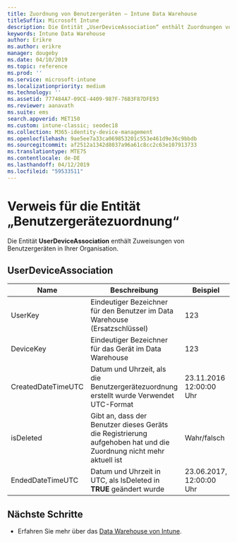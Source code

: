 ```yaml
---
title: Zuordnung von Benutzergeräten – Intune Data Warehouse
titleSuffix: Microsoft Intune
description: Die Entität „UserDeviceAssociation“ enthält Zuordnungen von Benutzergeräten in Ihrer Organisation.
keywords: Intune Data Warehouse
author: Erikre
ms.author: erikre
manager: dougeby
ms.date: 04/10/2019
ms.topic: reference
ms.prod: ''
ms.service: microsoft-intune
ms.localizationpriority: medium
ms.technology: ''
ms.assetid: 777484A7-09CE-4409-987F-76B3F87DFE93
ms.reviewer: aanavath
ms.suite: ems
search.appverid: MET150
ms.custom: intune-classic; seodec18
ms.collection: M365-identity-device-management
ms.openlocfilehash: 9ae5ee7a33ca069853201c553e461d9e36c9bbdb
ms.sourcegitcommit: af2512a1342d8037a96a61c8cc2c63e107913733
ms.translationtype: MTE75
ms.contentlocale: de-DE
ms.lasthandoff: 04/12/2019
ms.locfileid: "59533511"
---
```

# <a name="reference-for-user-device-association-entity"></a>Verweis für die Entität „Benutzergerätezuordnung“

Die Entität **UserDeviceAssociation** enthält Zuweisungen von Benutzergeräten in Ihrer Organisation.

## <a name="userdeviceassociation"></a>UserDeviceAssociation


|        Name        |                                           Beschreibung                                            |        Beispiel         |
|--------------------|--------------------------------------------------------------------------------------------------|------------------------|
|      UserKey       |              Eindeutiger Bezeichner für den Benutzer im Data Warehouse (Ersatzschlüssel)               |          123           |
|     DeviceKey      |                      Eindeutiger Bezeichner für das Gerät im Data Warehouse                      |          123           |
| CreatedDateTimeUTC |           Datum und Uhrzeit, als die Benutzergerätezuordnung erstellt wurde Verwendet UTC-Format           | 23.11.2016 12:00:00 Uhr |
|     isDeleted      | Gibt an, dass der Benutzer dieses Geräts die Registrierung aufgehoben hat und die Zuordnung nicht mehr aktuell ist |       Wahr/falsch       |
|  EndedDateTimeUTC  |              Datum und Uhrzeit in UTC, als IsDeleted in <strong>TRUE</strong> geändert wurde               | 23.06.2017, 12:00:00 Uhr |

## <a name="next-steps"></a>Nächste Schritte

- Erfahren Sie mehr über das [Data Warehouse von Intune](reports-nav-create-intune-reports.md).
